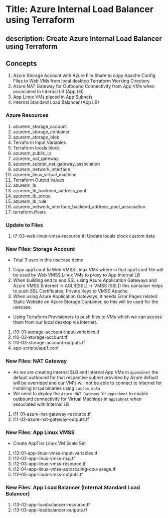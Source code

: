 # Title: Azure Internal Load Balancer using Terraform
description: Create Azure Internal Load Balancer using Terraform
---

## Concepts
1. Azure Storage Account with Azure File Share to copy Apache Config Files to Web VMs from local desktop Terraform Working Directory
2. Azure NAT Gateway for Outbound Connectivity from App VMs when associated to Internal LB (App LB)
3. App Linux VMs placed in App Subnets
4. Internal Standard Load Balancer (App LB)
### Azure Resources
1. azurerm_storage_account
2. azurerm_storage_container
3. azurerm_storage_blob
4. Terraform Input Variables
5. Terraform locals block
6. azurerm_public_ip
7. azurerm_nat_gateway
8. azurerm_subnet_nat_gateway_association
9. azurerm_network_interface
10. azurerm_linux_virtual_machine
11. Terraform Output Values
12. azurerm_lb
13. azurerm_lb_backend_address_pool
14. azurerm_lb_probe
15. azurerm_lb_rule
16. azurerm_network_interface_backend_address_pool_association
17. terraform.tfvars

### Update to Files
1. t7-03-web-linux-vmss-resource.tf: Update locals block custom data

### New Files: Storage Account
- Total 3 uses in this usecase demo
1. Copy app1.conf to Web VMSS Linux VMs where in that app1.conf file will be used by Web VMSS Linux VMs to proxy to App Internal LB
2. When building end to end SSL using Azure Application Gateways and Azure VMSS (Internet -> AGLB(SSL) -> VMSS (SSL)) this container helps to push SSL Certificates, Private Keys to VMSS Apache.
3. When using Azure Application Gateways, it needs Error Pages related Static Website on Azure Storage Container, so this will be used for the usecase. 
- Using Terraform Provisioners to push files to VMs which we can access them from our local desktop via internet. 
1. t10-01-storage-account-input-variables.tf
2. t10-02-storage-account.tf
3. t10-03-storage-account-outputs.tf
4. app-scripts/app1.conf

### New Files: NAT Gateway
- As we are creating Internal SLB and Internal App VMs in `appsubnet` the default outbound for that respective subnet provided by Azure default will be overrided and our VM's will not be able to connect to Internet for installing `httpd` binaries using `custom_data`
- We need to deploy the `Azure NAT Gateway` for `appsubnet` to enable outbound connectivity for Virtual Machines in `appsubnet` when associated with Internal LB
1. t11-01-azure-nat-gateway-resource.tf
2. t11-02-azure-nat-gateway-outputs.tf

### New Files: App Linux VMSS
- Create AppTier Linux VM Scale Set
1. t12-01-app-linux-vmss-input-variables.tf
2. t12-02-app-linux-vmss-nsg.tf
3. t12-03-app-linux-vmss-resource.tf
4. t12-04-app-linux-vmss-autoscaling-cpu-usage.tf
5. t12-05-app-linux-vmss-outputs.tf

### New Files: App Load Balancer (Internal Standard Load Balancer)
1. t13-02-app-loadbalancer-resource.tf
2. t13-03-app-loadbalancer-outputs.tf